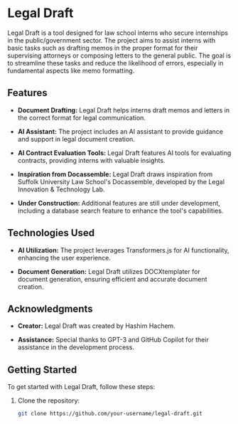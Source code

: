 # Legal Draft

Legal Draft is a tool designed for law school interns who secure internships in the public/government sector. The project aims to assist interns with basic tasks such as drafting memos in the proper format for their supervising attorneys or composing letters to the general public. The goal is to streamline these tasks and reduce the likelihood of errors, especially in fundamental aspects like memo formatting.

## Features

- **Document Drafting:** Legal Draft helps interns draft memos and letters in the correct format for legal communication.
  
- **AI Assistant:** The project includes an AI assistant to provide guidance and support in legal document creation.
  
- **AI Contract Evaluation Tools:** Legal Draft features AI tools for evaluating contracts, providing interns with valuable insights.

- **Inspiration from Docassemble:** Legal Draft draws inspiration from Suffolk University Law School's Docassemble, developed by the Legal Innovation & Technology Lab.

- **Under Construction:** Additional features are still under development, including a database search feature to enhance the tool's capabilities.

## Technologies Used

- **AI Utilization:** The project leverages Transformers.js for AI functionality, enhancing the user experience.

- **Document Generation:** Legal Draft utilizes DOCXtemplater for document generation, ensuring efficient and accurate document creation.

## Acknowledgments

- **Creator:** Legal Draft was created by Hashim Hachem.

- **Assistance:** Special thanks to GPT-3 and GitHub Copilot for their assistance in the development process.

## Getting Started

To get started with Legal Draft, follow these steps:

1. Clone the repository:
   ```bash
   git clone https://github.com/your-username/legal-draft.git
